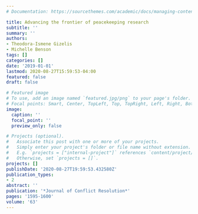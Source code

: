 ```yaml
---
# Documentation: https://sourcethemes.com/academic/docs/managing-content/

title: Advancing the frontier of peacekeeping research
subtitle: ''
summary: ''
authors:
- Theodora-Ismene Gizelis
- Michelle Benson
tags: []
categories: []
date: '2019-01-01'
lastmod: 2020-08-27T15:59:53-04:00
featured: false
draft: false

# Featured image
# To use, add an image named `featured.jpg/png` to your page's folder.
# Focal points: Smart, Center, TopLeft, Top, TopRight, Left, Right, BottomLeft, Bottom, BottomRight.
image:
  caption: ''
  focal_point: ''
  preview_only: false

# Projects (optional).
#   Associate this post with one or more of your projects.
#   Simply enter your project's folder or file name without extension.
#   E.g. `projects = ["internal-project"]` references `content/project/deep-learning/index.md`.
#   Otherwise, set `projects = []`.
projects: []
publishDate: '2020-08-27T19:59:53.432580Z'
publication_types:
- 2
abstract: ''
publication: '*Journal of Conflict Resolution*'
pages: '1595-1600'
volume: '63'
---
```

